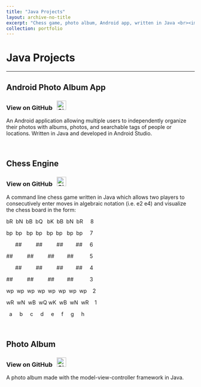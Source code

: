 ```yaml
---
title: "Java Projects"
layout: archive-no-title
excerpt: "Chess game, photo album, Android app, written in Java <br><img src='/images/chess2.png' width='350' height='300'/>"
collection: portfolio
---
```


# Java Projects
------

## Android Photo Album App

### View on GitHub &nbsp; <a href="https://github.com/ggdurrant/android-photo-album"> <img src="https://github.com/favicon.ico" alt="GitHub" width="25"> </a>

An Android application allowing multiple users to independently organize their photos with albums, photos, and searchable tags of people or locations. Written in Java and developed in Android Studio. 

<br>

## Chess Engine

### View on GitHub &nbsp; <a href="https://github.com/ggdurrant/chess"> <img src="https://github.com/favicon.ico" alt="GitHub" width="25"> </a>

A command line chess game written in Java which allows two players to consecutively enter moves in algebraic notation (i.e. e2 e4) and visualize the chess board in the form:

bR &nbsp;bN&nbsp; bB&nbsp; bQ&nbsp;&nbsp; bK&nbsp; bB&nbsp; bN&nbsp; bR&nbsp;&nbsp;&nbsp;&nbsp;    8

bp&nbsp; bp&nbsp;&nbsp; bp&nbsp; bp&nbsp;&nbsp; bp&nbsp; bp&nbsp;&nbsp; bp&nbsp; bp&nbsp;&nbsp;&nbsp;&nbsp;    7

&nbsp;&nbsp;&nbsp;&nbsp;&nbsp;   \##&nbsp;&nbsp;&nbsp;&nbsp;&nbsp;&emsp;   \##&nbsp; &nbsp;&nbsp;&nbsp;&emsp;   \##&nbsp;&nbsp;&nbsp;&nbsp;&emsp;    \##&nbsp;&nbsp;&nbsp;&nbsp;    6

\##&nbsp;&nbsp;&nbsp;&nbsp;&nbsp;&emsp;   \##&nbsp; &nbsp;&nbsp;&nbsp;&emsp;   \##&nbsp;&nbsp;&nbsp;&nbsp;&emsp;    \##&nbsp;&nbsp;&nbsp;&nbsp;&nbsp;&nbsp;&nbsp;&nbsp;&nbsp;&nbsp;    5

&nbsp;&nbsp;&nbsp;&nbsp;&nbsp;   \##&nbsp;&nbsp;&nbsp;&nbsp;&nbsp;&emsp;   \##&nbsp; &nbsp;&nbsp;&nbsp;&emsp;   \##&nbsp;&nbsp;&nbsp;&nbsp;&emsp;    \##&nbsp;&nbsp;&nbsp;&nbsp;    4

\##&nbsp;&nbsp;&nbsp;&nbsp;&nbsp;&emsp;   \##&nbsp; &nbsp;&nbsp;&nbsp;&emsp;   \##&nbsp;&nbsp;&nbsp;&nbsp;&emsp;    \##&nbsp;&nbsp;&nbsp;&nbsp;&nbsp;&nbsp;&nbsp;&nbsp;&nbsp;&nbsp;    3

wp&nbsp; wp&nbsp; wp&nbsp; wp&nbsp; wp&nbsp; wp&nbsp; wp&nbsp; wp&nbsp;&nbsp;&nbsp;   2

wR &nbsp;wN&nbsp; wB&nbsp; wQ wK&nbsp; wB&nbsp; wN&nbsp; wR&nbsp;&nbsp;&nbsp;   1

 
&nbsp; a&nbsp;&nbsp;&nbsp;&nbsp;  b&nbsp;&nbsp;&nbsp;&nbsp;  c&nbsp;&nbsp;&nbsp;&nbsp;  d&nbsp;&nbsp;&nbsp;&nbsp;  e&nbsp;&nbsp;&nbsp;&nbsp;  f&nbsp;&nbsp;&nbsp;&nbsp;  g&nbsp;&nbsp;&nbsp;&nbsp;  h

<br>

## Photo Album

### View on GitHub &nbsp; <a href="https://github.com/ggdurrant/photo-album"> <img src="https://github.com/favicon.ico" alt="GitHub" width="25"> </a>

A photo album made with the model-view-controller framework in Java.